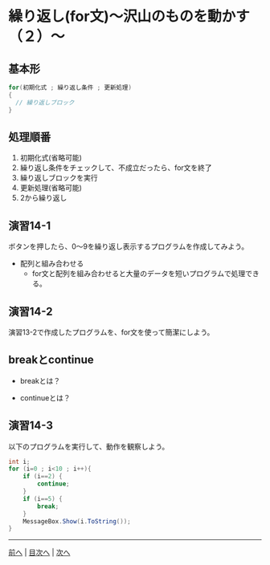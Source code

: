 # 繰り返し(for文)～沢山のものを動かす（２）～

## 基本形

```cs
for(初期化式 ; 繰り返し条件 ; 更新処理)
{
  // 繰り返しブロック
}
```

## 処理順番
1. 初期化式(省略可能)
2. 繰り返し条件をチェックして、不成立だったら、for文を終了
3. 繰り返しブロックを実行
4. 更新処理(省略可能)
5. 2から繰り返し

## 演習14-1
ボタンを押したら、0～9を繰り返し表示するプログラムを作成してみよう。

- 配列と組み合わせる
  - for文と配列を組み合わせると大量のデータを短いプログラムで処理できる。

## 演習14-2
演習13-2で作成したプログラムを、for文を使って簡潔にしよう。

## breakとcontinue
- breakとは？

- continueとは？

## 演習14-3
以下のプログラムを実行して、動作を観察しよう。

```cs
int i;
for (i=0 ; i<10 ; i++){
    if (i==2) {
        continue;
    }
    if (i==5) {
        break;
    }
    MessageBox.Show(i.ToString());
}
```

---

[前へ](13.md) | [目次へ](README.md#%E7%9B%AE%E6%AC%A1) | [次へ](15.md)
